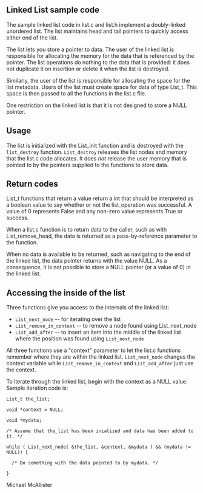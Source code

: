 Linked List sample code
-----------------------

The sample linked list code in list.c and list.h implement a
doubly-linked unordered list.  The list maintains head and tail
pointers to quickly access either end of the list.

The list lets you store a pointer to data.  The user of the linked
list is responsible for allocating the memory for the data that is
referenced by the pointer.  The list operations do nothing to the
data that is provided:  it does not duplicate it on insertion or
delete it when the list is destroyed.

Similarly, the user of the list is responsible for allocating the
space for the list metadata.  Users of the list must create space
for data of type List_t.  This space is then passed to all the
functions in the list.c file.

One restriction on the linked list is that it is not designed to
store a NULL pointer.

Usage
-----

The list is initialized with the List_init function and is destroyed
with the `list_destroy` function.  `List_destroy` releases the list
nodes and memory that the list.c code allocates.  It does _not_
release the user memory that is pointed to by the pointers supplied
to the functions to store data.

Return codes
------------
List_t functions that return a value return a int that should be
interpreted as a boolean value to say whether or not the list_operation
was successful.  A value of 0 represents False and any non-zero
value represents True or success.

When a list.c function is to return data to the caller, such as
with List_remove_head, the data is returned as a pass-by-reference
parameter to the function.

When no data is available to be returned, such as navigating to the
end of the linked list, the data pointer returns with the value
NULL.  As a consequence, it is not possible to store a NULL pointer
(or a value of 0) in the linked list.

Accessing the inside of the list
--------------------------------

Three functions give you access to the internals of the linked list:
- `List_next_node` -- for iterating over the list
- `List_remove_in_context` -- to remove a node found using List_next_node
- `List_add_after` -- to insert an item into the middle of the linked list 
  where the position was found using `List_next_node`

All three functions use a "context" parameter to let the list.c
functions remember where they are within the linked list.  `List_next_node`
changes the context variable while `List_remove_in_context` and
`List_add_after` just use the context.

To iterate through the linked list, begin with the context as a
NULL value.  Sample iteration code is:

`List_t the_list;`

`void *context = NULL;`

`void *mydata;`

`/* Assume that the_list has been inialized and data has been added to it. */`

`while ( List_next_node( &the_list, &context, &mydata ) && (mydata != NULL)) {`

`  /* Do something with the data pointed to by mydata. */`

`}`

Michael McAllister
